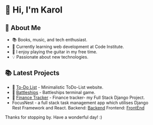 # 👋 Hi, I'm Karol

## 👀 About Me
- 📚 Books, music, and tech enthusiast.
- 🌱 Currently learning web development at Code Institute.
- 🎸 I enjoy playing the guitar in my free time.
- 💡 Passionate about new technologies.

## 📚 Latest Projects
- 🔗 [To-Do List](https://github.com/KarolSU96/PP2) - Minimalistic ToDo-List website.
- 🔗 [Battleships](https://github.com/KarolSU96/PP3) - Battleships terminal game.
- 🔗 [Finance Tracker](https://github.com/KarolSU96/finance-tracker) - Finance tracker- my Full Stack Django Project.
-  FocusNest - a full stack task management app which utilises Django Rest Framework and React.
  Backend: [Backend](https://github.com/KarolSU96/focus-nest-drf-api)
  Frontend: [FrontEnd](https://github.com/KarolSU96/focus-nest)

Thanks for stopping by. Have a wonderful day! :) 
